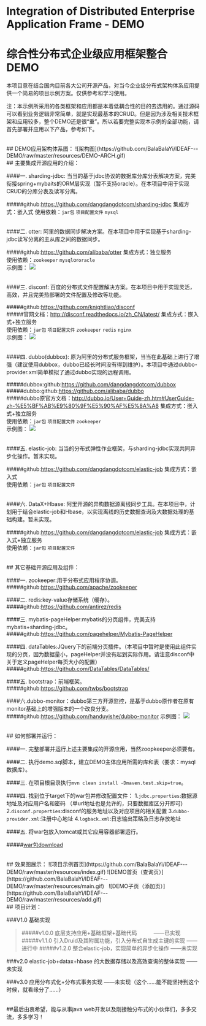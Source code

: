 # Integration of Distributed Enterprise Application Frame - DEMO
# 综合性分布式企业级应用框架整合DEMO

本项目意在结合国内目前各大公司开源产品，对当今企业级分布式架构体系应用提供一个简易的项目示例方案。仅供参考和学习使用。

注：本示例所采用的各类框架和应用都是本着低耦合性的目的去选用的。通过源码可以看到业务逻辑非常简单，就是实现最基本的CRUD。但是因为涉及相关技术框架和应用较多，整个DEMO还是很“重”。所以若要完整实现本示例的全部功能，请首先部署并应用以下产品，参考如下。

<br/>
## DEMO应用架构体系图：
![架构图](https://github.com/BalaBalaYi/IDEAF---DEMO/raw/master/resources/DEMO-ARCH.gif)  

<br/>
## 主要集成开源应用的介绍：

####一. sharding-jdbc:
当当的基于jdbc协议的数据库分库分表解决方案，完美衔接spring+mybaits的ORM层实现（暂不支持oracle）。在本项目中用于实现CRUD的分库分表及读写分离。

#####github:https://github.com/dangdangdotcom/sharding-jdbc
集成方式：嵌入式
使用依赖：`jar包` `项目配置文件` `mysql`

<br/>
####二. otter:
阿里的数据同步解决方案。在本项目中用于实现基于sharding-jdbc读写分离的主从库之间的数据同步。

#####github:https://github.com/alibaba/otter
集成方式：独立服务<br/>
使用依赖：`zookeeper` `mysql`or`oracle`<br/>
示例图：
![](https://github.com/BalaBalaYi/IDEAF---DEMO/raw/master/resources/otter.gif) 

<br/>
####三. disconf:
百度的分布式文件配置解决方案。在本项目中用于实现灵活，高效，并且完美热部署的文件配置及修改等功能。

#####github:https://github.com/knightliao/disconf<br/>
#####官网文档：http://disconf.readthedocs.io/zh_CN/latest/
集成方式：嵌入式+独立服务<br/>
使用依赖：`jar包` `项目配置文件` `zookeeper` `redis` `nginx`<br/>
示例图：
![](https://github.com/BalaBalaYi/IDEAF---DEMO/raw/master/resources/disconf.gif)

<br/>
####四. dubbo(dubbox):
原为阿里的分布式服务框架，当当在此基础上进行了增强（建议使用dubbox，dubbo已经长时间没有得到维护）。本项目中通过dubbo-provider.xml简单模拟了通过dubbo实现的远程调用。

#####dubbox:github:https://github.com/dangdangdotcom/dubbox<br/>
#####dubbo:github:https://github.com/alibaba/dubbo<br/>
#####dubbo原官方文档：http://dubbo.io/User+Guide-zh.htm#UserGuide-zh-%E5%BF%AB%E9%80%9F%E5%90%AF%E5%8A%A8
集成方式：嵌入式+独立服务<br/>
使用依赖：`jar包` `项目配置文件` `zookeeper`<br/>
示例图：
![](https://github.com/BalaBalaYi/IDEAF---DEMO/raw/master/resources/dubbo.gif)

<br/>
####五. elastic-job:
当当的分布式弹性作业框架，与sharding-jdbc实现共同异步化操作。暂未实现。

#####github:https://github.com/dangdangdotcom/elastic-job
集成方式：嵌入式<br/>
使用依赖：`jar包` `项目配置文件`

<br/>
####六. DataX+Hbase:
阿里开源的异构数据源离线同步工具。在本项目中，计划用于结合elastic-job和Hbase，以实现离线的历史数据查询及大数据处理的基础构建。暂未实现。

#####github:https://github.com/dangdangdotcom/elastic-job
集成方式：嵌入式+独立服务<br/>
使用依赖：`jar包` `项目配置文件`

<br/>
## 其它基础开源应用及组件：

####一. zookeeper:用于分布式应用程序协调。
#####github:https://github.com/apache/zookeeper

####二. redis:key-value存储系统（缓存）。
#####github:https://github.com/antirez/redis

####三. mybatis-pageHelper:mybatis的分页组件，完美支持mybatis+sharding-jdbc。
#####github:https://github.com/pagehelper/Mybatis-PageHelper

####四. dataTables:JQuery下的前端分页插件。（本项目中暂时是使用此组件实现的分页，因为数据量小，pageHelper并没有起到实际作用。请注意disconf中关于定义pageHelper每页大小的配置）
#####github:https://github.com/DataTables/DataTables/

####五. bootstrap：前端框架。
#####github:https://github.com/twbs/bootstrap

####六.dubbo-monitor：dubbo第三方开源监控，是基于dubbo原作者在原有monitor基础上的增强版本的一个改良分支。
#####github:https://github.com/handuyishe/dubbo-monitor
示例图：
![](https://github.com/BalaBalaYi/IDEAF---DEMO/raw/master/resources/dubbo-monitor.gif)

<br/>
## 如何部署并运行：

####一. 完整部署并运行上述主要集成的开源应用，当然zoopkeeper必须要有。

####二. 执行demo.sql脚本，建立DEMO主体应用所需的库和表（要求：mysql数据库）。

####三. 在项目根目录执行`mvn clean install -Dmaven.test.skip=true`。

####四. 找到位于target下的war包并修改配置文件：
        1.`jdbc.properties`:数据源地址及对应用户名和密码 （单url地址也是允许的，只要数据库区分开即可)
        2.`disconf.properties`:disconf的服务地址以及对应项目的相关配置
        3.`dubbo-provider.xml`:注册中心地址 
        4.`logback.xml`:日志输出策略及日志存放地址

####五. 将war包放入tomcat或其它应用容器部署运行。

#####[war包download](http://pan.baidu.com/s/1eRRiogi)

<br/>
## 效果图展示：
![项目示例首页](https://github.com/BalaBalaYi/IDEAF---DEMO/raw/master/resources/index.gif)  
![DEMO首页（查询页）](https://github.com/BalaBalaYi/IDEAF---DEMO/raw/master/resources/main.gif)  
![DEMO子页（添加页）](https://github.com/BalaBalaYi/IDEAF---DEMO/raw/master/resources/add.gif)  

<br/>
## 项目计划：

###V1.0 基础实现
>#####v1.0.0 底层支持应用+基础框架+基础代码            ——已实现
>#####v1.1.0 引入Druid及其附属功能，引入分布式自生成主键的实现          ——进行中
>#####v1.2.0 整合elastic-job，实现简单的异步化操作           ——未实现
        
###v2.0 elastic-job+datax+hbase 的大数据存储以及高效查询的整体实现           ——未实现

###v3.0 应用分布式化+分布式事务实现          ——未实现（这个......能不能坚持到这个时候，就看缘分了......）

<br/>
##最后由衷希望，能与从事java web开发以及刚接触分布式的小伙伴们，多多交流，多多学习！






